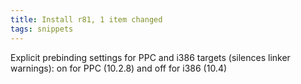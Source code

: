 ```yaml
---
title: Install r81, 1 item changed
tags: snippets
---
```


Explicit prebinding settings for PPC and i386 targets (silences linker warnings): on for PPC (10.2.8) and off for i386 (10.4)
